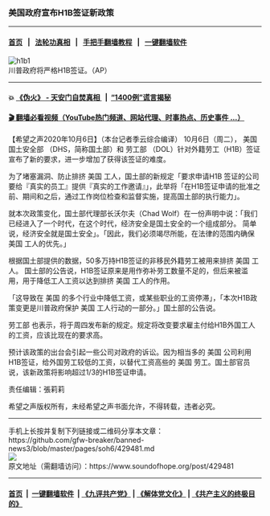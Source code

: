 ### 美国政府宣布H1B签证新政策
------------------------

#### [首页](https://github.com/gfw-breaker/banned-news3/blob/master/README.md) &nbsp;&nbsp;|&nbsp;&nbsp; [法轮功真相](https://github.com/begood0513/basic/blob/master/README.md)  &nbsp;&nbsp;|&nbsp;&nbsp; [手把手翻墙教程](https://github.com/gfw-breaker/guides/wiki)  &nbsp;&nbsp;|&nbsp;&nbsp; [一键翻墙软件](https://github.com/gfw-breaker/nogfw/blob/master/README.md)  



<div><img alt="h1b1" src="https://img.soundofhope.org/2020-10/h1b1-1602027679680.jpg"/>
<br/><figcaption class="caption">
 川普政府将严格H1B签证。（AP）
</figcaption></div><hr/>

#### 💥 [《伪火》 - 天安门自焚真相 ](http://158.247.195.190:10000/videos/blog/weihuo.html)&nbsp; |&nbsp; [“1400例”谎言揭秘  ](http://158.247.195.190:10000/videos/blog/jiexi1400.html)

#### [ 🎬  翻墙必看视频（YouTube热门频道、网站代理、时事热点、历史事件 ...）](https://github.com/gfw-breaker/links/blob/master/banned.md)

<div><div class="Content__Wrapper sc-1bvya0-0 grZQxZ">
 <p class="meta-top">
  <span class="meta">
   【希望之声2020年10月6日】（本台记者季云综合编译）
  </span>
  10月6日（周二），
  <ok href="/term/1045">
   美国
  </ok>
  <ok href="/term/13760">
   国土安全部
  </ok>
  （DHS，简称国土部）和
  <ok href="/term/11402">
   劳工部
  </ok>
  （DOL）针对外籍劳工（H1B）签证宣布了新的要求，进一步增加了获得该签证的难度。
 </p>
 <p>
  为了堵塞漏洞、防止排挤
  <ok href="/term/1045">
   美国
  </ok>
  工人，国土部的新规定「要求申请H1B 签证的公司要给『真实的员工』提供『真实的工作邀请』」，此举将「在H1B签证申请的批准之前、期间和之后，通过工作岗位检查和监督实施，提高国土部的执行能力」。
 </p>
 <div class="AD_Embed__Wrap-sc-1xslmin-0 igMuqX module desktop">
  <div>
  </div>
 </div>
 <p>
  就本次政策变化，国土部代理部长沃尔夫（Chad Wolf）在一份声明中说：「我们已经进入了一个时代，在这个时代，经济安全是国土安全的一个组成部分。 简单说，经济安全就是国土安全」。「因此，我们必须竭尽所能，在法律的范围内确保
  <ok href="/term/1045">
   美国
  </ok>
  工人的优先。」
 </p>
 <p>
  根据国土部提供的数据，50多万持H1B签证的非移民外籍劳工被用来排挤
  <ok href="/term/1045">
   美国
  </ok>
  工人。 国土部的公告说，H1B签证原来是用作弥补劳工数量不足的，但后来被滥用，用于降低工人工资以达到排挤
  <ok href="/term/1045">
   美国
  </ok>
  工人的作用。
 </p>
 <p>
  「这导致在
  <ok href="/term/1045">
   美国
  </ok>
  的多个行业中降低工资，或某些职业的工资停滞」，「本次H1B政策变更是川普政府保护
  <ok href="/term/1045">
   美国
  </ok>
  工人行动的一部分。」国土部的公告说。
 </p>
 <p>
  <ok href="/term/11402">
   劳工部
  </ok>
  也表示，将于周四发布新的规定。规定将改变要求雇主付给H1B外国工人的工资，应该比现在的要求高。
 </p>
 <p>
  预计该政策的出台会引起一些公司对政府的诉讼。因为相当多的
  <ok href="/term/1045">
   美国
  </ok>
  公司利用H1B签证，给外国劳工较低的工资，以替代工资高些的
  <ok href="/term/1045">
   美国
  </ok>
  劳工。国土部官员说，该新政策将影响超过1/3的H1B签证申请。
 </p>
 <p class="meta-btm">
  责任编辑：張莉莉
 </p>
 <p class="meta-btm">
  希望之声版权所有，未经希望之声书面允许，不得转载，违者必究。
 </p>
</div>
</div>
<hr/>
手机上长按并复制下列链接或二维码分享本文章：<br/>
https://github.com/gfw-breaker/banned-news3/blob/master/pages/soh6/429481.md <br/>
<a href='https://github.com/gfw-breaker/banned-news3/blob/master/pages/soh6/429481.md'><img src='https://github.com/gfw-breaker/banned-news3/blob/master/pages/soh6/429481.md.png'/></a> <br/>
原文地址（需翻墙访问）：https://www.soundofhope.org/post/429481


------------------------
#### [首页](https://github.com/gfw-breaker/banned-news3/blob/master/README.md) &nbsp;|&nbsp; [一键翻墙软件](https://github.com/gfw-breaker/nogfw/blob/master/README.md) &nbsp;| [《九评共产党》](https://github.com/gfw-breaker/9ping.md/blob/master/README.md#九评之一评共产党是什么) | [《解体党文化》](https://github.com/gfw-breaker/jtdwh.md/blob/master/README.md) | [《共产主义的终极目的》](https://github.com/gfw-breaker/gczydzjmd.md/blob/master/README.md)


<img src='http://gfw-breaker.win/banned-news3/pages/soh6/429481.md' width='0px' height='0px'/>
